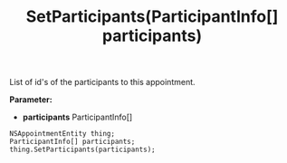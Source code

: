 ﻿---
uid: crmscript_ref_NSAppointmentEntity_SetParticipants
title: SetParticipants(ParticipantInfo[] participants)
intellisense: NSAppointmentEntity.SetParticipants
keywords: NSAppointmentEntity, GetParticipants
so.topic: reference
---

List of id's of the participants to this appointment.

**Parameter:** 
 - **participants** ParticipantInfo[]

```crmscript
NSAppointmentEntity thing;
ParticipantInfo[] participants;
thing.SetParticipants(participants);
```

